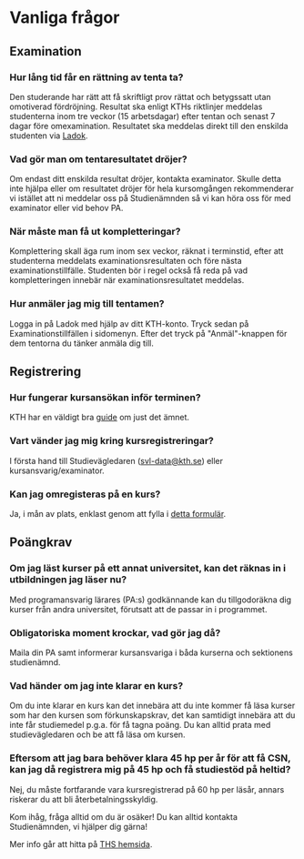 # Vanliga frågor

## Examination

### Hur lång tid får en rättning av tenta ta?  
Den studerande har rätt att få skriftligt prov rättat och betygssatt utan omotiverad fördröjning. Resultat ska enligt KTHs riktlinjer meddelas studenterna inom tre veckor (15 arbetsdagar) efter tentan och senast 7 dagar före omexamination. Resultatet ska meddelas direkt till den enskilda studenten via [Ladok](https://www.student.ladok.se/student/app/studentwebb/).

### Vad gör man om tentaresultatet dröjer?  
Om endast ditt enskilda resultat dröjer, kontakta examinator. Skulle detta inte hjälpa eller om resultatet dröjer för hela kursomgången rekommenderar vi istället att ni meddelar oss på Studienämnden så vi kan höra oss för med examinator eller vid behov PA.

### När måste man få ut kompletteringar?
Komplettering skall äga rum inom sex veckor, räknat i terminstid, efter att studenterna meddelats examinationsresultaten och före nästa examinationstillfälle. Studenten bör i regel också få reda på vad kompletteringen innebär när examinationsresultatet meddelas.

### Hur anmäler jag mig till tentamen?  
Logga in på Ladok med hjälp av ditt KTH-konto. Tryck sedan på Examinationstillfällen i sidomenyn. Efter det tryck på "Anmäl"-knappen för dem tentorna du tänker anmäla dig till.

## Registrering

### Hur fungerar kursansökan inför terminen?  
KTH har en väldigt bra [guide](https://www.kth.se/student/studier/val/valja-kurs-1.316312) om just det ämnet.

### Vart vänder jag mig kring kursregistreringar?  
I första hand till Studievägledaren (<svl-data@kth.se>) eller kursansvarig/examinator.

### Kan jag omregisteras på en kurs?  
Ja, i mån av plats, enklast genom att fylla i [detta formulär](https://www.kth.se/student/studier/kurs/kursregistrering/omregistrering-pa-kurs-1.1142776).

## Poängkrav

### Om jag läst kurser på ett annat universitet, kan det räknas in i utbildningen jag läser nu?  
Med programansvarig lärares (PA:s) godkännande kan du tillgodoräkna dig kurser från andra universitet, förutsatt att de passar in i programmet.

### Obligatoriska moment krockar, vad gör jag då?  
 Maila din PA samt informerar kursansvariga i båda kurserna och sektionens studienämnd.

### Vad händer om jag inte klarar en kurs?
Om du inte klarar en kurs kan det innebära att du inte kommer få läsa kurser som har den kursen som förkunskapskrav, det kan samtidigt innebära att du inte får studiemedel p.g.a. för få tagna poäng. Du kan alltid prata med studievägledaren och be att få läsa om kursen.

### Eftersom att jag bara behöver klara 45 hp per år för att få CSN, kan jag då registrera mig på 45 hp och få studiestöd på heltid?
Nej, du måste fortfarande vara kursregistrerad på 60 hp per läsår, annars riskerar du att bli återbetalningsskyldig.

Kom ihåg, fråga alltid om du är osäker! Du kan alltid kontakta Studienämnden, vi hjälper dig gärna!


Mer info går att hitta på [THS hemsida](https://thskth.se/sv/utbildning).
